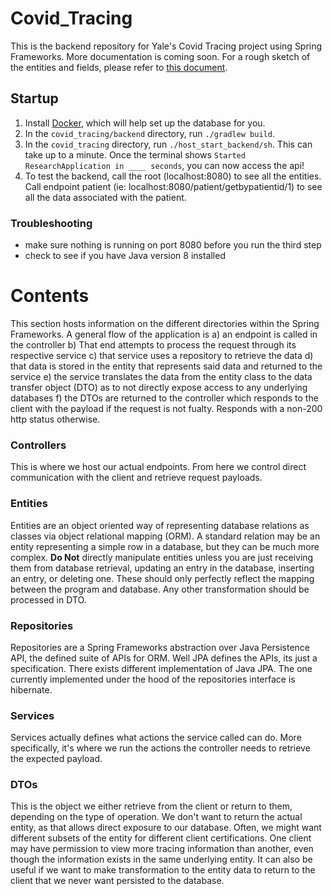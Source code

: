 # Covid_Tracing

This is the backend repository for Yale's Covid Tracing project using Spring Frameworks.
More documentation is coming soon. For a rough sketch of the entities and fields, please refer to [this document](https://docs.google.com/document/d/1oObs0OEUgjgdBHZPQiFAQswYdpVXNwY6DABrJI0pXHs/edit?usp=sharing). 

## Startup

1. Install [Docker](https://www.docker.com/get-started), which will help set up the database for you.
2. In the `covid_tracing/backend` directory, run `./gradlew build`.
3. In the `covid_tracing` directory, run `./host_start_backend/sh`. This can take up to a minute. Once the terminal shows `Started ResearchApplication in ____ seconds`, you can now access the api!
4. To test the backend, call the root (localhost:8080) to see all the entities. Call endpoint patient (ie: localhost:8080/patient/getbypatientid/1) to see all the data associated with the patient. 

### Troubleshooting
- make sure nothing is running on port 8080 before you run the third step
- check to see if you have Java version 8 installed

# Contents

This section hosts information on the different directories within the Spring Frameworks. A general flow of the
application is a\) an endpoint is called in the controller b\) That end attempts to process the request through its
respective service c\) that service uses a repository to retrieve the data d\) that data is stored in the entity that
represents said data and returned to the service e\) the service translates the data from the entity class to the data
transfer object \(DTO\) as to not directly expose access to any underlying databases f\) the DTOs are returned to the
controller which responds to the client with the payload if the request is not fualty. Responds with a non-200 http
status otherwise.
### Controllers
This is where we host our actual endpoints. From here we control direct communication with the client and retrieve
request payloads.
### Entities
Entities are an object oriented way of representing database relations as classes via object relational mapping \(ORM\).
A standard relation may be an entity representing a simple row in a database, but they can be much more complex.
**Do Not** directly manipulate entities unless you are just receiving them from database retrieval, updating an entry in the
database, inserting an entry, or deleting one. These should only perfectly reflect the mapping between the program and
database. Any other transformation should be processed in DTO.

### Repositories

Repositories are a Spring Frameworks abstraction over Java Persistence API, the defined suite of APIs for ORM. Well
JPA defines the APIs, its just a specification. There exists different implementation of Java JPA. The one currently
implemented under the hood of the repositories interface is hibernate.

### Services

Services actually defines what actions the service called can do. More specifically, it's where we run the actions the
controller needs to retrieve the expected payload.

### DTOs

This is the object we either retrieve from the client or return to them, depending on the type of operation. We don't
want to return the actual entity, as that allows direct exposure to our database. Often, we might want different subsets
of the entity for different client certifications. One client may have permission to view more tracing information than
another, even though the information exists in the same underlying entity. It can also be useful if we want to make
transformation to the entity data to return to the client that we never want persisted to the database.


